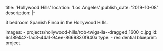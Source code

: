 title: 'Hollywood Hills'
location: 'Los Angeles'
publish_date: '2019-10-08'
description: |-
  <p>3 bedroom Spanish Finca in the Hollywood Hills.
  </p>
images:
  - projects/hollywood-hills/rob-twigs-la--dragged_1600_c.jpg
id: 6c189442-1ac3-44a1-94ee-8669830f940a
type:
  - residential
blueprint: project

